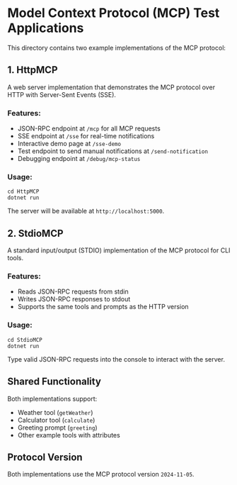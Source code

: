 # Model Context Protocol (MCP) Test Applications

This directory contains two example implementations of the MCP protocol:

## 1. HttpMCP

A web server implementation that demonstrates the MCP protocol over HTTP with Server-Sent Events (SSE).

### Features:
- JSON-RPC endpoint at `/mcp` for all MCP requests
- SSE endpoint at `/sse` for real-time notifications
- Interactive demo page at `/sse-demo`
- Test endpoint to send manual notifications at `/send-notification`
- Debugging endpoint at `/debug/mcp-status`

### Usage:
```
cd HttpMCP
dotnet run
```

The server will be available at `http://localhost:5000`.

## 2. StdioMCP

A standard input/output (STDIO) implementation of the MCP protocol for CLI tools.

### Features:
- Reads JSON-RPC requests from stdin
- Writes JSON-RPC responses to stdout
- Supports the same tools and prompts as the HTTP version

### Usage:
```
cd StdioMCP
dotnet run
```

Type valid JSON-RPC requests into the console to interact with the server.

## Shared Functionality

Both implementations support:
- Weather tool (`getWeather`)
- Calculator tool (`calculate`)
- Greeting prompt (`greeting`)
- Other example tools with attributes

## Protocol Version

Both implementations use the MCP protocol version `2024-11-05`.